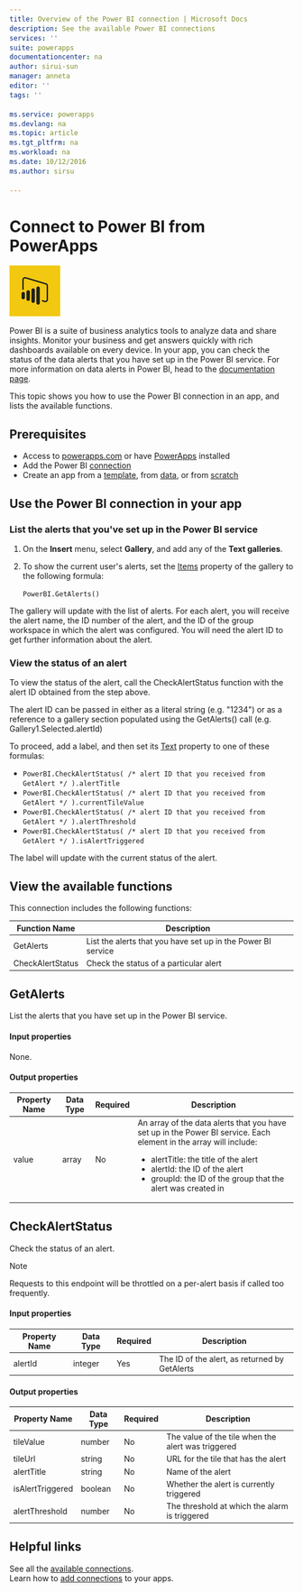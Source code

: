 ```yaml
---
title: Overview of the Power BI connection | Microsoft Docs
description: See the available Power BI connections
services: ''
suite: powerapps
documentationcenter: na
author: sirui-sun
manager: anneta
editor: ''
tags: ''

ms.service: powerapps
ms.devlang: na
ms.topic: article
ms.tgt_pltfrm: na
ms.workload: na
ms.date: 10/12/2016
ms.author: sirsu

---
```

# Connect to Power BI from PowerApps
![Power BI](./media/connection-powerbi/powerbiicon.png)

Power BI is a suite of business analytics tools to analyze data and share insights. Monitor your business and get answers quickly with rich dashboards available on every device. In your app, you can check the status of the data alerts that you have set up in the Power BI service. For more information on data alerts in Power BI, head to the [documentation page](https://https://docs.microsoft.com/power-bi/service-set-data-alerts).

This topic shows you how to use the Power BI connection in an app, and lists the available functions.

## Prerequisites
* Access to [powerapps.com](https://powerapps.com) or have [PowerApps](http://aka.ms/powerappsinstall) installed
* Add the Power BI [connection](https://powerapps.microsoft.com/tutorials/add-manage-connections/)
* Create an app from a [template](https://powerapps.microsoft.com/tutorials/get-started-test-drive/), from [data](https://powerapps.microsoft.com/tutorials/get-started-create-from-data/), or from [scratch](https://powerapps.microsoft.com/tutorials/get-started-create-from-blank/)

## Use the Power BI connection in your app
### List the alerts that you've set up in the Power BI service
1. On the **Insert** menu, select **Gallery**, and add any of the **Text galleries**.
2. To show the current user's alerts, set the [Items](../controls/properties-core.md) property of the gallery to the following formula:
   
   `PowerBI.GetAlerts()`

The gallery will update with the list of alerts. For each alert, you will receive the alert name, the ID number of the alert, and the ID of the group workspace in which the alert was configured. You will need the alert ID to get further information about the alert.

### View the status of an alert
To view the status of the alert, call the CheckAlertStatus function with the alert ID obtained from the step above.

The alert ID can be passed in either as a literal string (e.g. "1234") or as a reference to a gallery section populated using the GetAlerts() call (e.g. Gallery1.Selected.alertId)

To proceed, add a label, and then set its [Text](../controls/properties-core.md) property to one of these formulas:

* `PowerBI.CheckAlertStatus( /* alert ID that you received from GetAlert */ ).alertTitle`
* `PowerBI.CheckAlertStatus( /* alert ID that you received from GetAlert */ ).currentTileValue`
* `PowerBI.CheckAlertStatus( /* alert ID that you received from GetAlert */ ).alertThreshold`
* `PowerBI.CheckAlertStatus( /* alert ID that you received from GetAlert */ ).isAlertTriggered`

The label will update with the current status of the alert.

## View the available functions
This connection includes the following functions:

| Function Name | Description |
| --- | --- |
| GetAlerts |List the alerts that you have set up in the Power BI service |
| CheckAlertStatus |Check the status of a particular alert |

## GetAlerts
List the alerts that you have set up in the Power BI service.

#### Input properties
None.

#### Output properties
| Property Name | Data Type | Required | Description |
| --- | --- | --- | --- |
| value |array |No |An array of the data alerts that you have set up in the Power BI service. Each element in the array will include: <ul><li>alertTitle: the title of the alert</li><li>alertId: the ID of the alert</li><li>groupId: the ID of the group that the alert was created in</li></ul> |

## CheckAlertStatus
Check the status of an alert.

> [!NOTE]
> Requests to this endpoint will be throttled on a per-alert basis if called too frequently.

#### Input properties
| Property Name | Data Type | Required | Description |
| --- | --- | --- | --- |
| alertId |integer |Yes |The ID of the alert, as returned by GetAlerts |

#### Output properties
| Property Name | Data Type | Required | Description |
| --- | --- | --- | --- |
| tileValue |number |No |The value of the tile when the alert was triggered |
| tileUrl |string |No |URL for the tile that has the alert |
| alertTitle |string |No |Name of the alert |
| isAlertTriggered |boolean |No |Whether the alert is currently triggered |
| alertThreshold |number |No |The threshold at which the alarm is triggered |

## Helpful links
See all the [available connections](../connections-list.md).  
Learn how to [add connections](../add-manage-connections.md) to your apps.

